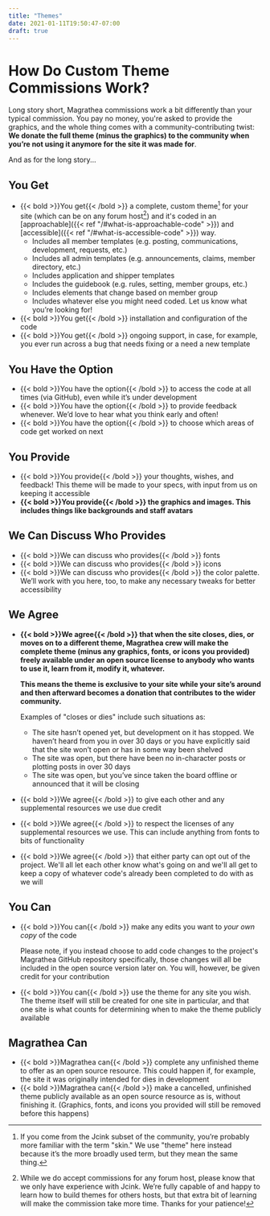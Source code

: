 ```yaml
---
title: "Themes"
date: 2021-01-11T19:50:47-07:00
draft: true
---
```

# How Do Custom Theme Commissions Work?

Long story short, Magrathea commissions work a bit differently than your typical commission. You pay no money, you're asked to provide the graphics, and the whole thing comes with a community-contributing twist: **We donate the full theme (minus the graphics) to the community when you’re not using it anymore for the site it was made for**.

And as for the long story...

## You Get

- {{< bold >}}You get{{< /bold >}} a complete, custom theme[^1] for your site (which can be on any forum host[^2]) and it's coded in an [approachable]({{< ref "/#what-is-approachable-code" >}}) and [accessible]({{< ref "/#what-is-accessible-code" >}}) way.
    - Includes all member templates (e.g. posting, communications, development, requests, etc.)
    - Includes all admin templates (e.g. announcements, claims, member directory, etc.)
    - Includes application and shipper templates
    - Includes the guidebook (e.g. rules, setting, member groups, etc.)
    - Includes elements that change based on member group
    - Includes whatever else you might need coded. Let us know what you’re looking for!
- {{< bold >}}You get{{< /bold >}} installation and configuration of the code
- {{< bold >}}You get{{< /bold >}} ongoing support, in case, for example, you ever run across a bug that needs fixing or a need a new template

[^1]: If you come from the Jcink subset of the community, you’re probably more familiar with the term "skin." We use "theme" here instead because it’s the more broadly used term, but they mean the same thing.

[^2]:While we do accept commissions for any forum host, please know that we only have experience with Jcink. We’re fully capable of and happy to learn how to build themes for others hosts, but that extra bit of learning will make the commission take more time. Thanks for your patience!

## You Have the Option

- {{< bold >}}You have the option{{< /bold >}} to access the code at all times (via GitHub), even while it’s under development
- {{< bold >}}You have the option{{< /bold >}} to provide feedback whenever. We’d love to hear what you think early and often!
- {{< bold >}}You have the option{{< /bold >}} to choose which areas of code get worked on next

## You Provide

- {{< bold >}}You provide{{< /bold >}} your thoughts, wishes, and feedback! This theme will be made to your specs, with input from us on keeping it accessible
- **{{< bold >}}You provide{{< /bold >}} the graphics and images. This includes things like backgrounds and staff avatars**

## We Can Discuss Who Provides

- {{< bold >}}We can discuss who provides{{< /bold >}} fonts
- {{< bold >}}We can discuss who provides{{< /bold >}} icons
- {{< bold >}}We can discuss who provides{{< /bold >}} the color palette. We’ll work with you here, too, to make any necessary tweaks for better accessibility

## We Agree

- **{{< bold >}}We agree{{< /bold >}} that when the site closes, dies, or moves on to a different theme, Magrathea crew will make the complete theme (minus any graphics, fonts, or icons you provided) freely available under an open source license to anybody who wants to use it, learn from it, modify it, whatever.**

  **This means the theme is exclusive to your site while your site’s around and then afterward becomes a donation that contributes to the wider community.**
                                    
  Examples of "closes or dies" include such situations as:
    - The site hasn’t opened yet, but development on it has stopped. We haven’t heard from you in over 30 days or you have explicitly said that the site won’t open or has in some way been shelved
    - The site was open, but there have been no in-character posts or plotting posts in over 30 days
    - The site was open, but you’ve since taken the board offline or announced that it will be closing

- {{< bold >}}We agree{{< /bold >}} to give each other and any supplemental resources we use due credit
- {{< bold >}}We agree{{< /bold >}} to respect the licenses of any supplemental resources we use. This can include anything from fonts to bits of functionality
- {{< bold >}}We agree{{< /bold >}} that either party can opt out of the project. We'll all let each other know what's going on and we'll all get to keep a copy of whatever code's already been completed to do with as we will

## You Can

- {{< bold >}}You can{{< /bold >}} make any edits you want to _your own copy_ of the code

  Please note, if you instead choose to add code changes to the project's Magrathea GitHub repository specifically, those changes will all be included in the open source version later on. You will, however, be given credit for your contribution

- {{< bold >}}You can{{< /bold >}} use the theme for any site you wish. The theme itself will still be created for one site in particular, and that one site is what counts for determining when to make the theme publicly available

## Magrathea Can

- {{< bold >}}Magrathea can{{< /bold >}} complete any unfinished theme to offer as an open source resource. This could happen if, for example, the site it was originally intended for dies in development
- {{< bold >}}Magrathea can{{< /bold >}} make a cancelled, unfinished theme publicly available as an open source resource as is, without finishing it. (Graphics, fonts, and icons you provided will still be removed before this happens)
